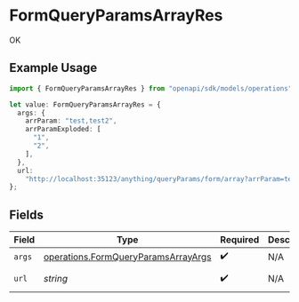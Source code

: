 # FormQueryParamsArrayRes

OK

## Example Usage

```typescript
import { FormQueryParamsArrayRes } from "openapi/sdk/models/operations";

let value: FormQueryParamsArrayRes = {
  args: {
    arrParam: "test,test2",
    arrParamExploded: [
      "1",
      "2",
    ],
  },
  url:
    "http://localhost:35123/anything/queryParams/form/array?arrParam=test%2Ctest2&arrParamExploded=1&arrParamExploded=2",
};
```

## Fields

| Field                                                                                                              | Type                                                                                                               | Required                                                                                                           | Description                                                                                                        | Example                                                                                                            |
| ------------------------------------------------------------------------------------------------------------------ | ------------------------------------------------------------------------------------------------------------------ | ------------------------------------------------------------------------------------------------------------------ | ------------------------------------------------------------------------------------------------------------------ | ------------------------------------------------------------------------------------------------------------------ |
| `args`                                                                                                             | [operations.FormQueryParamsArrayArgs](../../../sdk/models/operations/formqueryparamsarrayargs.md)                  | :heavy_check_mark:                                                                                                 | N/A                                                                                                                |                                                                                                                    |
| `url`                                                                                                              | *string*                                                                                                           | :heavy_check_mark:                                                                                                 | N/A                                                                                                                | http://localhost:35123/anything/queryParams/form/array?arrParam=test%2Ctest2&arrParamExploded=1&arrParamExploded=2 |